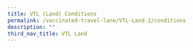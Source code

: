 ```yaml
---
title: VTL (Land) Conditions
permalink: /vaccinated-travel-lane/VTL-Land-2/conditions
description: ""
third_nav_title: VTL Land
---
```

